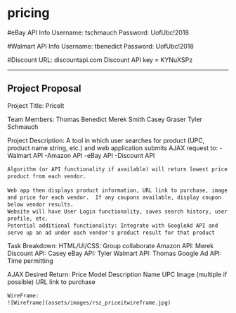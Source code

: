 # pricing

#eBay API Info
Username: tschmauch
Password: UofUbc!2018

#Walmart API Info
Username: tbenedict
Password: UofUbc!2018

#Discount
URL: discountapi.com
Discount API key = KYNuXSPz

---------------------------------------------------------------------------------------------------------
Project Proposal
---------------------------------------------------------------------------------------------------------

Project Title: PriceIt

Team Members:
	Thomas Benedict
	Merek Smith
	Casey Graser
	Tyler Schmauch

Project Description:
	A tool in which user searches for product (UPC, product name string, etc.) and web application submits AJAX request to:
		-Walmart API
		-Amazon API
		-eBay API
		-Discount API

	Algorithm (or API functionality if available) will return lowest price product from each vendor.

	Web app then displays product information, URL link to purchase, image and price for each vendor.  If any coupons available, display coupon below vendor results.
	Website will have User Login functionality, saves search history, user profile, etc.
	Potential additional functionality: Integrate with GoogleAd API and serve up an ad under each vendor's product result for that product

Task Breakdown:
	HTML/UI/CSS:  Group collaborate
	Amazon API:  Merek
	Discount API:  Casey
	eBay API:  Tyler
	Walmart API:  Thomas
	Google Ad API:  Time permitting

AJAX Desired Return:
	Price
	Model
	Description
	Name
	UPC
	Image (multiple if possible)
	URL link to purchase

	WireFrame:
	![Wireframe](assets/images/rsz_priceitwireframe.jpg)